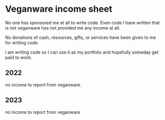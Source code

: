 # Veganware income sheet

No one has sponsored me at all to write code.
Even code I have written that is not veganware
has not provided me any income at all.

No donations of cash, resources, gifts,
or services have been given to me for writing
code.

I am writing code so I can use it as my
portfolio and hopefully someday get paid to work.

## 2022

no income to report from veganware.

## 2023

no income to report from veganware
